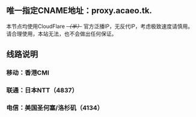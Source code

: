 ## 唯一指定CNAME地址：proxy.acaeo.tk.
本节点均使用CloudFlare ~~*（半）*~~ 官方泛播IP，无反代IP，考虑极致速度请慎用。
请合理使用，本站无法，也不会做出任何保证。

## 线路说明
### 移动：香港CMI
### 联通：日本NTT（4837）
### 电信：美国圣何塞/洛杉矶（4134）
